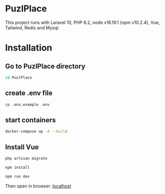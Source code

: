# PuzlPlace

This project runs with Laravel 10, PHP 8.2, node v18.19.1 (npm v10.2.4), Vue, Tailwind, Redis and Mysql.

# Installation

## Go to PuzlPlace directory
```bash
cd PuzlPlace
```

## create .env file
```bash
cp .env.example .env
```

## start containers
```bash
docker-compose up -d --build
```

## Install Vue
```bash
php artisan migrate
```

```bash
npm install
```

```bash
npm run dev
```

Then open in browser:
[localhost](http://localhost)
